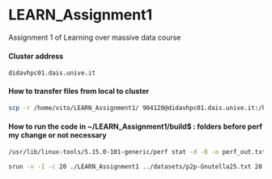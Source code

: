 # LEARN_Assignment1
Assignment 1 of Learning over massive data course
#### Cluster address

```
didavhpc01.dais.unive.it
```

#### How to transfer files from local to cluster

```bash
scp -r /home/vito/LEARN_Assignment1/ 904120@didavhpc01.dais.unive.it:/home/904120
```

#### How to run the code in ~/LEARN_Assignment1/build$ : folders before perf my change or not necessary

```bash
/usr/lib/linux-tools/5.15.0-101-generic/perf stat -d -B -o perf_out.txt ./LEARN_Assignment1 ../datasets/p2p-Gnutella25.txt 12
```
```bash
srun -v -I -c 20 ./LEARN_Assignment1 ../datasets/p2p-Gnutella25.txt 20
```